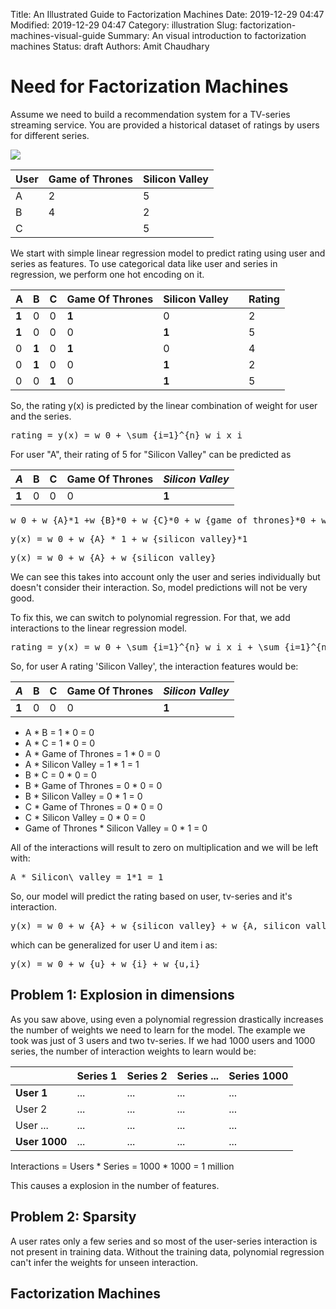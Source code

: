 Title: An Illustrated Guide to Factorization Machines
Date: 2019-12-29 04:47
Modified: 2019-12-29 04:47
Category: illustration
Slug: factorization-machines-visual-guide
Summary: An visual introduction to factorization machines
Status: draft
Authors: Amit Chaudhary

# Need for Factorization Machines
Assume we need to build a recommendation system for a TV-series streaming service. You are provided a historical dataset of ratings by users for different series.  

![](https://upload.wikimedia.org/wikipedia/en/thumb/3/33/Silicon_valley_title.png/250px-Silicon_valley_title.png)  

|User|Game of Thrones|Silicon Valley|
|---|---|---|
|A	|2	|5|
|B	|4	|2|
|C| |5|

We start with simple linear regression model to predict rating using user and series as features. 
To use categorical data like user and series in regression, we perform one hot encoding on it.

|A|B|C|Game Of Thrones|Silicon Valley| |Rating|
|---|---|---|---|---|---|---|
|**1**|0|0|**1**|0| |2|
|**1**|0|0|0|**1**| |5|
|0|**1**|0|**1**|0| |4|
|0|**1**|0|0|**1**| |2|
|0|0|**1**|0|**1**| |5|

So, the rating y(x) is predicted by the linear combination of weight for user and the series.
<pre class="math">
rating = y(x) = w_0 + \sum_{i=1}^{n} w_i x_i
</pre>

For user "A", their rating of 5 for "Silicon Valley" can be predicted as

|*A*|B|C|Game Of Thrones|*Silicon Valley*|
|---|---|---|---|---|
|**1**|0|0|0|**1**|


<pre class="math">
w_0 + w_{A}*1 +w_{B}*0 + w_{C}*0 + w_{game of thrones}*0 + w_{silicon valley}*1  
</pre>
<pre class="math">
y(x) = w_0 + w_{A} * 1 + w_{silicon valley}*1
</pre>
<pre class="math">
y(x) = w_0 + w_{A} + w_{silicon valley}
</pre>

We can see this takes into account only the user and series individually but doesn't consider their interaction. So, model predictions will not be very good.

To fix this, we can switch to polynomial regression. For that, we add interactions to the linear regression model.
<pre class="math">
rating = y(x) = w_0 + \sum_{i=1}^{n} w_i x_i + \sum_{i=1}^{n} \sum_{j=i+1}^{n} w_{i,j} x_i x_j
</pre>

So, for user A rating 'Silicon Valley', the interaction features would be:  

|*A*|B|C|Game Of Thrones|*Silicon Valley*|
|---|---|---|---|---|
|**1**|0|0|0|**1**|

- A * B = 1 * 0 = 0
- A * C = 1 * 0 = 0
- A * Game of Thrones = 1 * 0 = 0
- A * Silicon Valley = 1 * 1 = 1
- B * C = 0 * 0 = 0
- B * Game of Thrones = 0 * 0 = 0
- B * Silicon Valley = 0 * 1 = 0
- C * Game of Thrones = 0 * 0 = 0
- C * Silicon Valley = 0 * 0 = 0
- Game of Thrones * Silicon Valley = 0 * 1 = 0

All of the interactions will result to zero on multiplication and we will be left with:  
<pre class="math">
A * Silicon\ valley = 1*1 = 1
</pre>

So, our model will predict the rating based on user, tv-series and it's interaction.
<pre class="math">
y(x) = w_0 + w_{A} + w_{silicon valley} + w_{A, silicon valley}
</pre>
which can be generalized for user U and item i as:  

<pre class="math">
y(x) = w_0 + w_{u} + w_{i} + w_{u,i}
</pre>



## Problem 1: Explosion in dimensions
As you saw above, using even a polynomial regression drastically increases the number of weights we need to learn for the model. The example we took was just of 3 users and two tv-series. If we had 1000 users and 1000 series, the number of interaction weights to learn would be:  


| |Series 1|Series 2|Series ...|Series 1000|
|---|---|---|---|---|
|**User 1**|...|...|...|...|
|User 2|...|...|...|...|
|User ...|...|...|...|...|
|**User 1000**|...|...|...|...|
  
Interactions = Users * Series = 1000 * 1000 = 1 million

This causes a explosion in the number of features.

## Problem 2: Sparsity
A user rates only a few series and so most of the user-series interaction is not present in training data. Without the training data, polynomial regression can't infer the weights for unseen interaction.

## Factorization Machines
